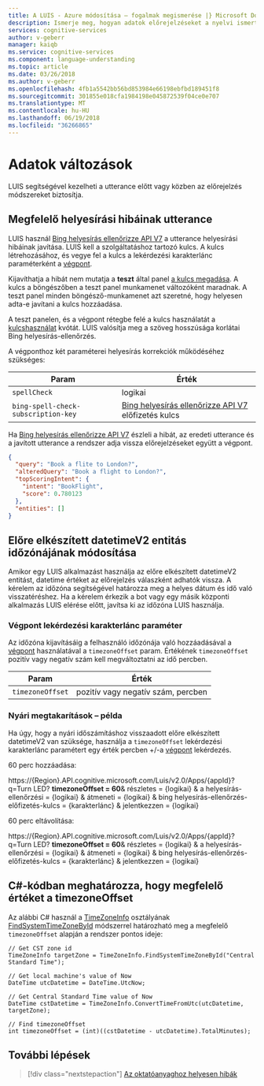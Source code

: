 ```yaml
---
title: A LUIS - Azure módosítása – fogalmak megismerése |} Microsoft Docs
description: Ismerje meg, hogyan adatok előrejelzéseket a nyelvi ismertetése (LUIS) előtt módosíthatók
services: cognitive-services
author: v-geberr
manager: kaiqb
ms.service: cognitive-services
ms.component: language-understanding
ms.topic: article
ms.date: 03/26/2018
ms.author: v-geberr
ms.openlocfilehash: 4fb1a5542bb56bd853984e66198ebfbd189451f8
ms.sourcegitcommit: 301855e018cfa1984198e045872539f04ce0e707
ms.translationtype: MT
ms.contentlocale: hu-HU
ms.lasthandoff: 06/19/2018
ms.locfileid: "36266865"
---
```

# <a name="data-alterations"></a>Adatok változások
LUIS segítségével kezelheti a utterance előtt vagy közben az előrejelzés módszereket biztosítja. 

## <a name="correct-spelling-errors-in-utterance"></a>Megfelelő helyesírási hibáinak utterance
LUIS használ [Bing helyesírás ellenőrizze API V7](https://azure.microsoft.com/services/cognitive-services/spell-check/) a utterance helyesírási hibáinak javítása. LUIS kell a szolgáltatáshoz tartozó kulcs. A kulcs létrehozásához, és vegye fel a kulcs a lekérdezési karakterlánc paraméterként a [végpont](https://aka.ms/luis-endpoint-apis). 

Kijavíthatja a hibát nem mutatja a **teszt** által panel [a kulcs megadása](interactive-test.md#view-bing-spell-check-corrections-in-test-panel). A kulcs a böngészőben a teszt panel munkamenet változóként maradnak. A teszt panel minden böngésző-munkamenet azt szeretné, hogy helyesen adta-e javítani a kulcs hozzáadása. 

A teszt panelen, és a végpont rétegbe felé a kulcs használatát a [kulcshasználat](https://azure.microsoft.com/pricing/details/cognitive-services/spellcheck-api/) kvótát. LUIS valósítja meg a szöveg hosszúsága korlátai Bing helyesírás-ellenőrzés. 

A végponthoz két paraméterei helyesírás korrekciók működéséhez szükséges:

|Param|Érték|
|--|--|
|`spellCheck`|logikai|
|`bing-spell-check-subscription-key`|[Bing helyesírás ellenőrizze API V7](https://azure.microsoft.com/services/cognitive-services/spell-check/) előfizetés kulcs|

Ha [Bing helyesírás ellenőrizze API V7](https://azure.microsoft.com/services/cognitive-services/spell-check/) észleli a hibát, az eredeti utterance és a javított utterance a rendszer adja vissza előrejelzéseket együtt a végpont.

```JSON
{
  "query": "Book a flite to London?",
  "alteredQuery": "Book a flight to London?",
  "topScoringIntent": {
    "intent": "BookFlight",
    "score": 0.780123
  },
  "entities": []
}
```
 
## <a name="change-time-zone-of-prebuilt-datetimev2-entity"></a>Előre elkészített datetimeV2 entitás időzónájának módosítása
Amikor egy LUIS alkalmazást használja az előre elkészített datetimeV2 entitást, datetime értéket az előrejelzés válaszként adhatók vissza. A kérelem az időzóna segítségével határozza meg a helyes dátum és idő való visszatéréshez. Ha a kérelem érkezik a bot vagy egy másik központi alkalmazás LUIS elérése előtt, javítsa ki az időzóna LUIS használja. 

### <a name="endpoint-querystring-parameter"></a>Végpont lekérdezési karakterlánc paraméter
Az időzóna kijavításáig a felhasználó időzónája való hozzáadásával a [végpont](https://aka.ms/luis-endpoint-apis) használatával a `timezoneOffset` param. Értékének `timezoneOffset` pozitív vagy negatív szám kell megváltoztatni az idő percben.  

|Param|Érték|
|--|--|
|`timezoneOffset`|pozitív vagy negatív szám, percben|

### <a name="daylight-savings-example"></a>Nyári megtakarítások – példa
Ha úgy, hogy a nyári időszámításhoz visszaadott előre elkészített datetimeV2 van szüksége, használja a `timezoneOffset` lekérdezési karakterlánc paramétert egy érték percben +/-a [végpont](https://aka.ms/luis-endpoint-apis) lekérdezés.

60 perc hozzáadása: 

https://{Region}.API.cognitive.microsoft.com/Luis/v2.0/Apps/{appId}?q=Turn LED? **timezoneOffset = 60**& részletes = {logikai} & a helyesírás-ellenőrzési = {logikai} & átmeneti = {logikai} & bing helyesírás-ellenőrzés-előfizetés-kulcs = {karakterlánc} & jelentkezzen = {logikai}

60 perc eltávolítása: 

https://{Region}.API.cognitive.microsoft.com/Luis/v2.0/Apps/{appId}?q=Turn LED? **timezoneOffset = 60**& részletes = {logikai} & a helyesírás-ellenőrzési = {logikai} & átmeneti = {logikai} & bing helyesírás-ellenőrzés-előfizetés-kulcs = {karakterlánc} & jelentkezzen = {logikai}

## <a name="c-code-determines-correct-value-of-timezoneoffset"></a>C#-kódban meghatározza, hogy megfelelő értéket a timezoneOffset
Az alábbi C# használ a [TimeZoneInfo](https://docs.microsoft.com/dotnet/api/system.timezoneinfo?view=netframework-4.7.1) osztályának [FindSystemTimeZoneById](https://docs.microsoft.com/dotnet/api/system.timezoneinfo.findsystemtimezonebyid?view=netframework-4.7.1#examples) módszerrel határozható meg a megfelelő `timezoneOffset` alapján a rendszer pontos ideje:

```CSharp
// Get CST zone id
TimeZoneInfo targetZone = TimeZoneInfo.FindSystemTimeZoneById("Central Standard Time");

// Get local machine's value of Now
DateTime utcDatetime = DateTime.UtcNow;

// Get Central Standard Time value of Now
DateTime cstDatetime = TimeZoneInfo.ConvertTimeFromUtc(utcDatetime, targetZone);

// Find timezoneOffset
int timezoneOffset = (int)((cstDatetime - utcDatetime).TotalMinutes);
```

## <a name="next-steps"></a>További lépések

> [!div class="nextstepaction"]
> [Az oktatóanyaghoz helyesen hibák](luis-tutorial-bing-spellcheck.md)

[LUIS]: https://docs.microsoft.com/azure/cognitive-services/luis/luis-reference-regions
